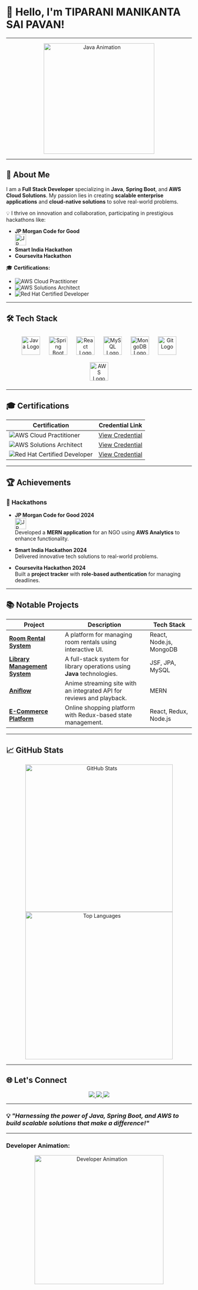 # 👋 **Hello, I'm TIPARANI MANIKANTA SAI PAVAN!**

---

<div align="center">
  <img src="https://media.tenor.com/images/d4ec4a2dbfe0707f618a4f65e07c2c88/tenor.gif" alt="Java Animation" width="300"/>
</div>

---

## 🌟 **About Me**

I am a **Full Stack Developer** specializing in **Java**, **Spring Boot**, and **AWS Cloud Solutions**. My passion lies in creating **scalable enterprise applications** and **cloud-native solutions** to solve real-world problems.

💡 I thrive on innovation and collaboration, participating in prestigious hackathons like:
- **JP Morgan Code for Good**  
  <img src="https://upload.wikimedia.org/wikipedia/commons/thumb/5/59/JPMorgan_Chase_Logo_2008_1.svg/1280px-JPMorgan_Chase_Logo_2008_1.svg.png" alt="JP Morgan Logo" height="30">  
- **Smart India Hackathon**  
- **Coursevita Hackathon**

🎓 **Certifications:**
- ![AWS Cloud Practitioner](https://img.shields.io/badge/AWS-Cloud%20Practitioner-orange?style=for-the-badge&logo=amazonaws)
- ![AWS Solutions Architect](https://img.shields.io/badge/AWS-Solutions%20Architect-orange?style=for-the-badge&logo=amazonaws)
- ![Red Hat Certified Developer](https://img.shields.io/badge/Red%20Hat-Certified%20Developer-red?style=for-the-badge&logo=redhat)

---

## 🛠️ **Tech Stack**

<div align="center">
  <img src="https://cdn.jsdelivr.net/gh/devicons/devicon/icons/java/java-original.svg" alt="Java Logo" width="50" height="50" style="margin:10px;" />
  <img src="https://cdn.jsdelivr.net/gh/devicons/devicon/icons/spring/spring-original.svg" alt="Spring Boot Logo" width="50" height="50" style="margin:10px;" />
  <img src="https://cdn.jsdelivr.net/gh/devicons/devicon/icons/react/react-original.svg" alt="React Logo" width="50" height="50" style="margin:10px;" />
  <img src="https://cdn.jsdelivr.net/gh/devicons/devicon/icons/mysql/mysql-original.svg" alt="MySQL Logo" width="50" height="50" style="margin:10px;" />
  <img src="https://cdn.jsdelivr.net/gh/devicons/devicon/icons/mongodb/mongodb-original.svg" alt="MongoDB Logo" width="50" height="50" style="margin:10px;" />
  <img src="https://cdn.jsdelivr.net/gh/devicons/devicon/icons/git/git-original.svg" alt="Git Logo" width="50" height="50" style="margin:10px;" />
  <img src="https://cdn.jsdelivr.net/gh/devicons/devicon/icons/amazonwebservices/amazonwebservices-original.svg" alt="AWS Logo" width="50" height="50" style="margin:10px;" />
</div>

---

## 🎓 **Certifications**

| **Certification**                        | **Credential Link**                                                                                   |
|------------------------------------------|-------------------------------------------------------------------------------------------------------|
| ![AWS Cloud Practitioner](https://img.shields.io/badge/AWS-Cloud%20Practitioner-orange?style=for-the-badge&logo=amazonaws) | [View Credential](https://www.credly.com/badges/559c1cc5-609f-45de-8cc6-5a4dcae4815a/public_url)       |
| ![AWS Solutions Architect](https://img.shields.io/badge/AWS-Solutions%20Architect-orange?style=for-the-badge&logo=amazonaws) | [View Credential](https://www.credly.com/badges/cf16d0f4-a257-4fe9-9bc8-81f4e210a2c5/public_url)       |
| ![Red Hat Certified Developer](https://img.shields.io/badge/Red%20Hat-Certified%20Developer-red?style=for-the-badge&logo=redhat) | [View Credential](https://www.credly.com/badges/ee574b74-8eca-4b10-95e8-dfd65300dbd1/public_url)       |

---

## 🏆 **Achievements**

### 🚀 **Hackathons**
- **JP Morgan Code for Good 2024**  
  <img src="https://upload.wikimedia.org/wikipedia/commons/thumb/5/59/JPMorgan_Chase_Logo_2008_1.svg/1280px-JPMorgan_Chase_Logo_2008_1.svg.png" alt="JP Morgan Logo" height="30">  
  Developed a **MERN application** for an NGO using **AWS Analytics** to enhance functionality.

- **Smart India Hackathon 2024**  
  Delivered innovative tech solutions to real-world problems.

- **Coursevita Hackathon 2024**  
  Built a **project tracker** with **role-based authentication** for managing deadlines.

---

## 📚 **Notable Projects**

| **Project**                           | **Description**                                                                                  | **Tech Stack**                           |
|---------------------------------------|--------------------------------------------------------------------------------------------------|------------------------------------------|
| **[Room Rental System](#)**           | A platform for managing room rentals using interactive UI.                                       | React, Node.js, MongoDB                  |
| **[Library Management System](#)**    | A full-stack system for library operations using **Java** technologies.                         | JSF, JPA, MySQL                          |
| **[Aniflow](#)**                       | Anime streaming site with an integrated API for reviews and playback.                           | MERN                                     |
| **[E-Commerce Platform](#)**          | Online shopping platform with Redux-based state management.                                      | React, Redux, Node.js                    |

---

## 📈 **GitHub Stats**

<div align="center">
  <img src="https://github-readme-stats.vercel.app/api?username=Pavan17-cpu&show_icons=true&theme=radical" alt="GitHub Stats" width="400">
  <img src="https://github-readme-stats.vercel.app/api/top-langs/?username=Pavan17-cpu&layout=compact&theme=radical" alt="Top Languages" width="400">
</div>

---

## 🌐 **Let's Connect**

<div align="center">
  <a href="https://github.com/Pavan17-cpu">
    <img src="https://img.shields.io/badge/GitHub-Pavan17--cpu-blue?style=for-the-badge&logo=github" />
  </a>
  <a href="http://www.linkedin.com/in/manikanta-sai-pavan">
    <img src="https://img.shields.io/badge/LinkedIn-Manikanta%20Sai%20Pavan-blue?style=for-the-badge&logo=linkedin" />
  </a>
  <a href="mailto:mmsp13266@gmail.com">
    <img src="https://img.shields.io/badge/Email-mmsp13266%40gmail.com-red?style=for-the-badge&logo=gmail" />
  </a>
</div>

---

### 💡 _"Harnessing the power of Java, Spring Boot, and AWS to build scalable solutions that make a difference!"_

---

### Developer Animation:
<div align="center">
  <img src="https://media.tenor.com/images/53bda5b3724b68739359b27817ca5061/tenor.gif" alt="Developer Animation" width="350" />
</div>
